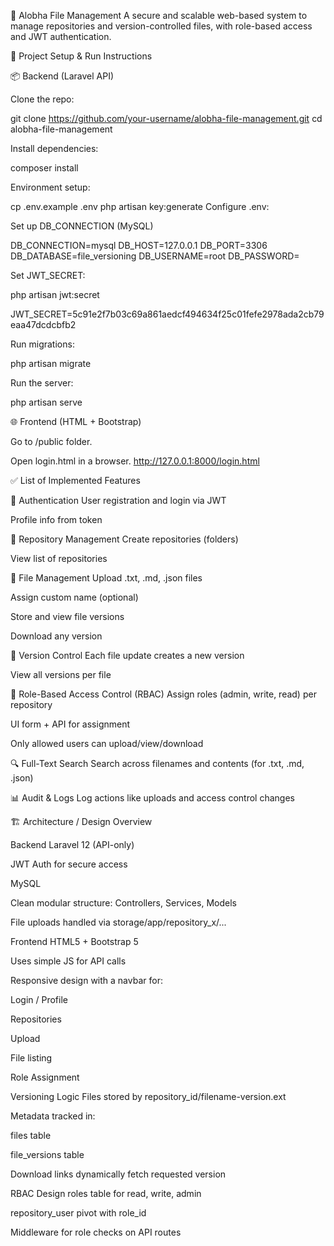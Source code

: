 📁 Alobha File Management
A secure and scalable web-based system to manage repositories and version-controlled files, with role-based access and JWT authentication.

🚀 Project Setup & Run Instructions

📦 Backend (Laravel API)

Clone the repo:

git clone https://github.com/your-username/alobha-file-management.git
cd alobha-file-management

Install dependencies:

composer install

Environment setup:

cp .env.example .env
php artisan key:generate
Configure .env:

Set up DB_CONNECTION (MySQL)

DB_CONNECTION=mysql
DB_HOST=127.0.0.1
DB_PORT=3306
DB_DATABASE=file_versioning
DB_USERNAME=root
DB_PASSWORD=

Set JWT_SECRET:

php artisan jwt:secret

JWT_SECRET=5c91e2f7b03c69a861aedcf494634f25c01fefe2978ada2cb79eaa47dcdcbfb2

Run migrations:

php artisan migrate

Run the server:

php artisan serve




🌐 Frontend (HTML + Bootstrap)

Go to /public folder.

Open login.html in a browser.
http://127.0.0.1:8000/login.html



✅ List of Implemented Features

🔐 Authentication
User registration and login via JWT

Profile info from token

📁 Repository Management
Create repositories (folders)

View list of repositories

📄 File Management
Upload .txt, .md, .json files

Assign custom name (optional)

Store and view file versions

Download any version

🔄 Version Control
Each file update creates a new version

View all versions per file

👥 Role-Based Access Control (RBAC)
Assign roles (admin, write, read) per repository

UI form + API for assignment

Only allowed users can upload/view/download

🔍 Full-Text Search
Search across filenames and contents (for .txt, .md, .json)

📊 Audit & Logs
Log actions like uploads and access control changes



🏗️ Architecture / Design Overview

Backend
Laravel 12 (API-only)

JWT Auth for secure access

MySQL

Clean modular structure: Controllers, Services, Models

File uploads handled via storage/app/repository_x/...

Frontend
HTML5 + Bootstrap 5

Uses simple JS for API calls

Responsive design with a navbar for:

Login / Profile

Repositories

Upload

File listing

Role Assignment

Versioning Logic
Files stored by repository_id/filename-version.ext

Metadata tracked in:

files table

file_versions table

Download links dynamically fetch requested version

RBAC Design
roles table for read, write, admin

repository_user pivot with role_id

Middleware for role checks on API routes